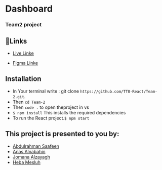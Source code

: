 # Dashboard 
### Team2 project
## 📌Links
- [Live Linke](https://admin-dashboard-react-app23.netlify.app/)

- [Figma Linke](https://www.figma.com/file/nEDFhVnanFFEYDAbM8Q0ZD/Admin-(Community)?node-id=0%3A1&t=28BFctEaIhynwF36-0)

## Installation
  - In Your terminal write :
    git clone `https://github.com/TT8-React/Team-2.git`.
  - Then `cd Team-2`
  - Then `code .` to open theproject in vs
  - `$ npm install` This installs the required dependencies
  - To run the React project.`$ npm start`  

## This project is presented to you by:
- [Abdulrahman Saafeen](https://github.com/Abood10s)
- [Anas Alnabahin]()
- [Jomana Alzayagh](https://github.com/Jomanahani)
- [Heba Mesluh](https://github.com/hebamesluh1)
